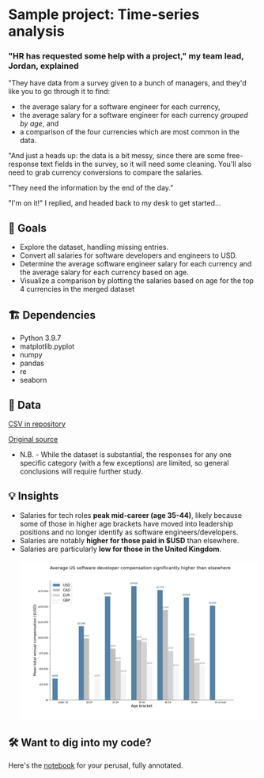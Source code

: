 # Sample project: Time-series analysis

### "HR has requested some help with a project," my team lead, Jordan, explained

"They have data from a survey given to a bunch of managers, and they'd like you to go through it to find:
* the average salary for a software engineer for each currency,
* the average salary for a software engineer for each currency _grouped by age_, and
* a comparison of the four currencies which are most common in the data.

"And just a heads up: the data is a bit messy, since there are some free-response text fields in the survey, so it will need some cleaning. You'll also need to grab currency conversions to compare the salaries.

"They need the information by the end of the day."

"I'm on it!" I replied, and headed back to my desk to get started...

## 🎯 Goals
* Explore the dataset, handling missing entries.
* Convert all salaries for software developers and engineers to USD.
* Determine the average software engineer salary for each currency and the average salary for each currency based on age.
* Visualize a comparison by plotting the salaries based on age for the top 4 currencies in the merged dataset

## 🏗 Dependencies
* Python 3.9.7
* matplotlib.pyplot
* numpy
* pandas
* re
* seaborn

## 📂 Data
[CSV in repository](https://github.com/JacobTews/preprocessing_and_eda/blob/main/data/Ask%20A%20Manager%20Salary%20Survey%202021%20(Responses)%20-%20Form%20Responses%201.csv)

[Original source](https://www.askamanager.org/2021/05/look-at-24000-peoples-real-life-salaries.html)
* N.B. - While the dataset is substantial, the responses for any one specific category (with a few exceptions) are limited, so general conclusions will require further study.

## 💡 Insights
* Salaries for tech roles **peak mid-career (age 35-44)**, likely because some of those in higher age brackets have moved into leadership positions and no longer identify as software engineers/developers.
* Salaries are notably **higher for those paid in $USD** than elsewhere.
* Salaries are particularly **low for those in the United Kingdom**.
<br/><br/>
![salary bar graph](https://github.com/JacobTews/preprocessing_and_eda/blob/main/insights/compensation_visual.png?raw=true)

## 🛠 Want to dig into my code?
Here's the [notebook](https://github.com/JacobTews/preprocessing_and_eda/blob/main/preprocessing_and_eda.ipynb) for your perusal, fully annotated.

